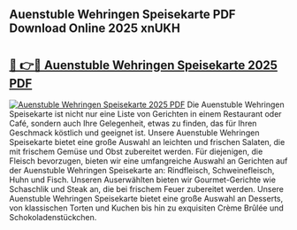 ## Auenstuble Wehringen Speisekarte PDF Download Online 2025 xnUKH

# <h2><a href="http://gc6ortd.nevu.top/?p=Auenstuble+Wehringen+Speisekarte">🔗 👉🔴 Auenstuble Wehringen Speisekarte 2025 PDF</a></h2>

[![Auenstuble Wehringen Speisekarte 2025 PDF](https://i.imgur.com/dBaPXMq.png)](http://gc6ortd.nevu.top/?p=Auenstuble+Wehringen+Speisekarte)
Die Auenstuble Wehringen Speisekarte ist nicht nur eine Liste von Gerichten in einem Restaurant oder Café, sondern auch Ihre Gelegenheit, etwas zu finden, das für Ihren Geschmack köstlich und geeignet ist. Unsere Auenstuble Wehringen Speisekarte bietet eine große Auswahl an leichten und frischen Salaten, die mit frischem Gemüse und Obst zubereitet werden. Für diejenigen, die Fleisch bevorzugen, bieten wir eine umfangreiche Auswahl an Gerichten auf der Auenstuble Wehringen Speisekarte an: Rindfleisch, Schweinefleisch, Huhn und Fisch. Unseren Auserwählten bieten wir Gourmet-Gerichte wie Schaschlik und Steak an, die bei frischem Feuer zubereitet werden. Unsere Auenstuble Wehringen Speisekarte bietet eine große Auswahl an Desserts, von klassischen Torten und Kuchen bis hin zu exquisiten Crème Brûlée und Schokoladenstückchen.
